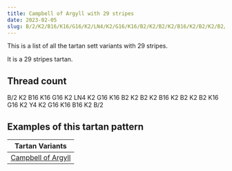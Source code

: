 ```yaml
---
title: Campbell of Argyll with 29 stripes
date: 2023-02-05
slug: B/2/K2/B16/K16/G16/K2/LN4/K2/G16/K16/B2/K2/B2/K2/B16/K2/B2/K2/B2/K16/G16/K2/Y4/K2/G16/K16/B16/K2/B/2
---
```

This is a list of all the tartan sett variants with 29 stripes.

It is a 29 stripes tartan.


## Thread count
B/2 K2 B16 K16 G16 K2 LN4 K2 G16 K16 B2 K2 B2 K2 B16 K2 B2 K2 B2 K16 G16 K2 Y4 K2 G16 K16 B16 K2 B/2

## Examples of this tartan pattern

| Tartan Variants |
|---------------|
| [Campbell of Argyll](/variants/b/2/k2/b16/k16/g16/k2/ln4/k2/g16/k16/b2/k2/b2/k2/b16/k2/b2/k2/b2/k16/g16/k2/y4/k2/g16/k16/b16/k2/b/2-b304080-g008000-k000000-lne0e0e0-yf0c000)||
